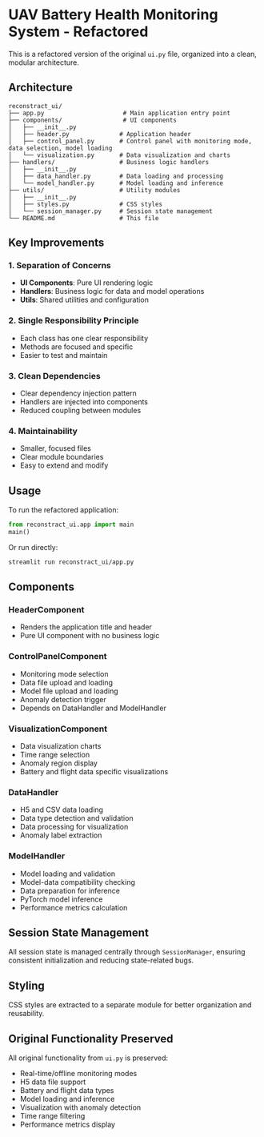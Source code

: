# UAV Battery Health Monitoring System - Refactored

This is a refactored version of the original `ui.py` file, organized into a clean, modular architecture.

## Architecture

```
reconstract_ui/
├── app.py                      # Main application entry point
├── components/                 # UI components
│   ├── __init__.py
│   ├── header.py              # Application header
│   ├── control_panel.py       # Control panel with monitoring mode, data selection, model loading
│   └── visualization.py       # Data visualization and charts
├── handlers/                  # Business logic handlers
│   ├── __init__.py
│   ├── data_handler.py        # Data loading and processing
│   └── model_handler.py       # Model loading and inference
├── utils/                     # Utility modules
│   ├── __init__.py
│   ├── styles.py              # CSS styles
│   └── session_manager.py     # Session state management
└── README.md                  # This file
```

## Key Improvements

### 1. **Separation of Concerns**
- **UI Components**: Pure UI rendering logic
- **Handlers**: Business logic for data and model operations
- **Utils**: Shared utilities and configuration

### 2. **Single Responsibility Principle**
- Each class has one clear responsibility
- Methods are focused and specific
- Easier to test and maintain

### 3. **Clean Dependencies**
- Clear dependency injection pattern
- Handlers are injected into components
- Reduced coupling between modules

### 4. **Maintainability**
- Smaller, focused files
- Clear module boundaries
- Easy to extend and modify

## Usage

To run the refactored application:

```python
from reconstract_ui.app import main
main()
```

Or run directly:
```bash
streamlit run reconstract_ui/app.py
```

## Components

### HeaderComponent
- Renders the application title and header
- Pure UI component with no business logic

### ControlPanelComponent
- Monitoring mode selection
- Data file upload and loading
- Model file upload and loading
- Anomaly detection trigger
- Depends on DataHandler and ModelHandler

### VisualizationComponent
- Data visualization charts
- Time range selection
- Anomaly region display
- Battery and flight data specific visualizations

### DataHandler
- H5 and CSV data loading
- Data type detection and validation
- Data processing for visualization
- Anomaly label extraction

### ModelHandler
- Model loading and validation
- Model-data compatibility checking
- Data preparation for inference
- PyTorch model inference
- Performance metrics calculation

## Session State Management

All session state is managed centrally through `SessionManager`, ensuring consistent initialization and reducing state-related bugs.

## Styling

CSS styles are extracted to a separate module for better organization and reusability.

## Original Functionality Preserved

All original functionality from `ui.py` is preserved:
- Real-time/offline monitoring modes
- H5 data file support
- Battery and flight data types
- Model loading and inference
- Visualization with anomaly detection
- Time range filtering
- Performance metrics display